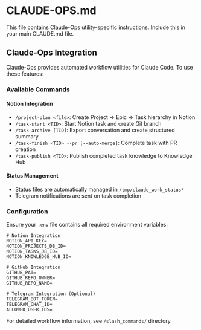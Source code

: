 # CLAUDE-OPS.md

This file contains Claude-Ops utility-specific instructions. Include this in your main CLAUDE.md file.

## Claude-Ops Integration

Claude-Ops provides automated workflow utilities for Claude Code. To use these features:

### Available Commands

#### Notion Integration
- `/project-plan <file>`: Create Project → Epic → Task hierarchy in Notion
- `/task-start <TID>`: Start Notion task and create Git branch
- `/task-archive [TID]`: Export conversation and create structured summary
- `/task-finish <TID> --pr [--auto-merge]`: Complete task with PR creation
- `/task-publish <TID>`: Publish completed task knowledge to Knowledge Hub

#### Status Management
- Status files are automatically managed in `/tmp/claude_work_status*`
- Telegram notifications are sent on task completion

### Configuration

Ensure your `.env` file contains all required environment variables:
```
# Notion Integration
NOTION_API_KEY=
NOTION_PROJECTS_DB_ID=
NOTION_TASKS_DB_ID=
NOTION_KNOWLEDGE_HUB_ID=

# GitHub Integration
GITHUB_PAT=
GITHUB_REPO_OWNER=
GITHUB_REPO_NAME=

# Telegram Integration (Optional)
TELEGRAM_BOT_TOKEN=
TELEGRAM_CHAT_ID=
ALLOWED_USER_IDS=
```

For detailed workflow information, see `/slash_commands/` directory.